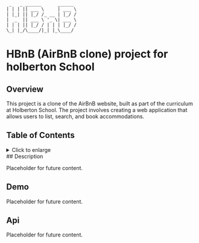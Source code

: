 ```
 _   _ ______      ______ 
| | | || ___ \     | ___ \
| |_| || |_/ /_ __ | |_/ /
|  _  || ___ \ '_ \| ___ \
| | | || |_/ / | | | |_/ /
\_| |_/\____/|_| |_\____/ 

```

# HBnB (AirBnB clone) project for holberton School

## Overview

This project is a clone of the AirBnB website,
built as part of the curriculum at Holberton School.
The project involves creating a web application that allows users to
list, search, and book accommodations.

## Table of Contents

<details>
 <summary>
  Click to enlarge
 </summary>
  - [Description](#description)
  - [Demo](#demo)
  - [Api](#api)
</details>
## Description

Placeholder for future content.

## Demo

Placeholder for future content.

## Api

Placeholder for future content.
